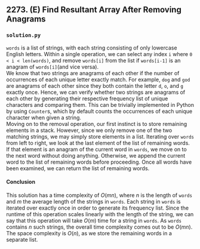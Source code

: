 ## 2273. (E) Find Resultant Array After Removing Anagrams

### `solution.py`
`words` is a list of strings, with each string consisting of only lowercase English letters. Within a single operation, we can select any index `i` where `0 < i < len(words)`, and remove `words[i]` from the list if `words[i-1]` is an anagram of `words[i]`(and vice versa).  
We know that two strings are anagrams of each other if the number of occurrences of each unique letter exactly match. For example, `dog` and `god` are anagrams of each other since they both contain the letter `d`, `o`, and `g` exactly once. Hence, we can verify whether two strings are anagrams of each other by generating their respective frequency list of unique characters and comparing them. This can be trivially implemented in Python by using `Counter`s, which by default counts the occurrences of each unique character when given a string.  
Moving on to the removal operation, our first instinct is to store remaining elements in a stack. However, since we only remove one of the two matching strings, we may simply store elements in a list. Iterating over `words` from left to right, we look at the last element of the list of remaining words. If that element is an anagram of the current word in `words`, we move on to the next word without doing anything. Otherwise, we append the current word to the list of remaining words before proceeding. Once all words have been examined, we can return the list of remaining words.  

#### Conclusion
This solution has a time complexity of $O(mn)$, where $n$ is the length of `words` and $m$ the average length of the strings in `words`. Each string in `words` is iterated over exactly once in order to generate its frequency list. Since the runtime of this operation scales linearly with the length of the string, we can say that this operation will take $O(m)$ time for a string in `words`. As `words` contains $n$ such strings, the overall time complexity comes out to be $O(mn)$. The space complexity is $O(n)$, as we store the remaining words in a separate list.  
  

